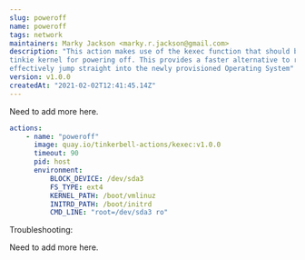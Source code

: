 ```yaml
---
slug: poweroff
name: poweroff
tags: network
maintainers: Marky Jackson <marky.r.jackson@gmail.com>
description: "This action makes use of the kexec function that should be compiled into the
tinkie kernel for powering off. This provides a faster alternative to rebooting, and allows an action to
effectively jump straight into the newly provisioned Operating System"
version: v1.0.0
createdAt: "2021-02-02T12:41:45.14Z"
---
```


Need to add more here.

```yaml
actions:
    - name: "poweroff"
      image: quay.io/tinkerbell-actions/kexec:v1.0.0
      timeout: 90
      pid: host
      environment:
          BLOCK_DEVICE: /dev/sda3
          FS_TYPE: ext4
          KERNEL_PATH: /boot/vmlinuz
          INITRD_PATH: /boot/initrd
          CMD_LINE: "root=/dev/sda3 ro"
```

Troubleshooting:

Need to add more here.
